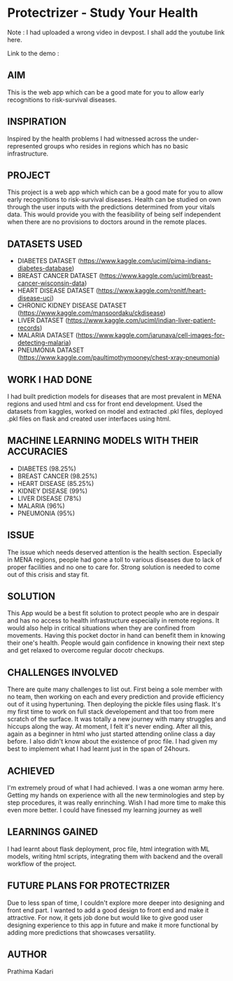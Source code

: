 # Protectrizer - Study Your Health

Note : I had uploaded a wrong video in devpost. I shall add the youtube link here. 

Link to the demo : 

## AIM

This is the web app which can be a good mate for you to allow early recognitions to risk-survival diseases. 

## INSPIRATION

Inspired by the health problems I had witnessed across the under-represented groups who resides in regions which has no basic infrastructure.

## PROJECT

This project is a web app which which can be a good mate for you to allow early recognitions to risk-survival diseases. Health can be studied on own through the user inputs with the predictions determined from your vitals data. This would provide you with the feasibility of being self independent when there are no provisions to doctors around in the remote places.

## DATASETS USED

- DIABETES DATASET (https://www.kaggle.com/uciml/pima-indians-diabetes-database)
- BREAST CANCER DATASET (https://www.kaggle.com/uciml/breast-cancer-wisconsin-data)
- HEART DISEASE DATASET (https://www.kaggle.com/ronitf/heart-disease-uci)
- CHRONIC KIDNEY DISEASE DATASET (https://www.kaggle.com/mansoordaku/ckdisease)
- LIVER DATASET (https://www.kaggle.com/uciml/indian-liver-patient-records)
- MALARIA DATASET (https://www.kaggle.com/iarunava/cell-images-for-detecting-malaria)
- PNEUMONIA DATASET (https://www.kaggle.com/paultimothymooney/chest-xray-pneumonia)

## WORK I HAD DONE

I had built prediction models for diseases that are most prevalent in MENA regions and used html and css for front end development. Used the datasets from kaggles, worked on model and extracted .pkl files, deployed .pkl files on flask and created user interfaces using html.

## MACHINE LEARNING MODELS WITH THEIR ACCURACIES

- DIABETES (98.25%)
- BREAST CANCER (98.25%)
- HEART DISEASE (85.25%)
- KIDNEY DISEASE (99%)
- LIVER DISEASE (78%)
- MALARIA (96%)
- PNEUMONIA (95%)

## ISSUE

The issue which needs deserved attention is the health section. Especially in MENA regions, people had gone a toll to various diseases due to lack of proper facilities and no one to care for. Strong solution is needed to come out of this crisis and stay fit.

## SOLUTION

This App would be a best fit solution to protect people who are in despair and has no access to health infrastructure especially in remote regions.  It would also help in critical situations when they are confined from movements. Having this pocket doctor in hand can benefit them in knowing their one's health. People would gain confidence in knowing their next step and get relaxed to overcome regular docotr checkups.

## CHALLENGES INVOLVED

There are quite many challenges to list out. First being a sole member with no team, then working on each and every prediction and provide efficiency out of it using hypertuning. Then deploying the pickle files using flask. It's my first time to work on full stack developement and that too from mere scratch of the surface. It was totally a new journey with many struggles and hiccups along the way. At moment, I felt it's never ending. After all this, again as a beginner in html who just started attending online class a day before. I also didn't know about the existence of proc file. I had given my best to implement what I had learnt just in the span of 24hours.

## ACHIEVED

I'm extremely proud of what I had achieved. I was a one woman army here. Getting my hands on experience with all the new terminologies and step by step procedures, it was really enrinching. Wish I had more time to make this even more better. I could have finessed my learning journey as well

## LEARNINGS GAINED

I had learnt about flask deployment, proc file, html integration with ML models, writing html scripts, integrating them with backend and the overall workflow of the project. 

## FUTURE PLANS FOR PROTECTRIZER

Due to less span of time, I couldn't explore more deeper into designing and front end part. I wanted to add a good design to front end and make it attractive. For now, it gets job done but would like to give good user designing experience to this app in future and make it more functional by adding more predictions that showcases versatility.

## AUTHOR

Prathima Kadari


